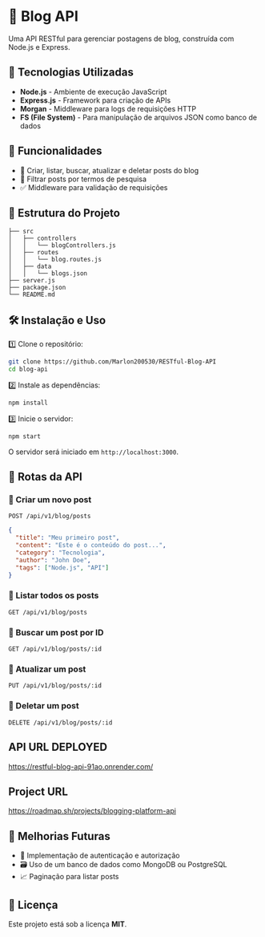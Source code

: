 # 📝 Blog API

Uma API RESTful para gerenciar postagens de blog, construída com Node.js e Express.

## 🚀 Tecnologias Utilizadas

- **Node.js** - Ambiente de execução JavaScript
- **Express.js** - Framework para criação de APIs
- **Morgan** - Middleware para logs de requisições HTTP
- **FS (File System)** - Para manipulação de arquivos JSON como banco de dados

## 📌 Funcionalidades

- 📜 Criar, listar, buscar, atualizar e deletar posts do blog
- 🔎 Filtrar posts por termos de pesquisa
- ✅ Middleware para validação de requisições

## 📂 Estrutura do Projeto
```
├── src
│   ├── controllers
│   │   └── blogControllers.js
│   ├── routes
│   │   └── blog.routes.js
│   ├── data
│   │   └── blogs.json
├── server.js
├── package.json
└── README.md
```

## 🛠️ Instalação e Uso

1️⃣ Clone o repositório:
```bash
git clone https://github.com/Marlon200530/RESTful-Blog-API
cd blog-api
```

2️⃣ Instale as dependências:
```bash
npm install
```

3️⃣ Inicie o servidor:
```bash
npm start
```

O servidor será iniciado em `http://localhost:3000`.

## 📌 Rotas da API

### 🔹 Criar um novo post
`POST /api/v1/blog/posts`
```json
{
  "title": "Meu primeiro post",
  "content": "Este é o conteúdo do post...",
  "category": "Tecnologia",
  "author": "John Doe",
  "tags": ["Node.js", "API"]
}
```

### 🔹 Listar todos os posts
`GET /api/v1/blog/posts`

### 🔹 Buscar um post por ID
`GET /api/v1/blog/posts/:id`

### 🔹 Atualizar um post
`PUT /api/v1/blog/posts/:id`

### 🔹 Deletar um post
`DELETE /api/v1/blog/posts/:id`

## API URL DEPLOYED
https://restful-blog-api-91ao.onrender.com/

## Project URL
https://roadmap.sh/projects/blogging-platform-api

## 🎯 Melhorias Futuras
- 🔐 Implementação de autenticação e autorização
- 🗃️ Uso de um banco de dados como MongoDB ou PostgreSQL
- 📈 Paginação para listar posts

## 📜 Licença
Este projeto está sob a licença **MIT**.

